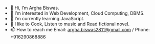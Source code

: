 - 👋 Hi, I’m Argha Biswas.
- 👀 I’m interested in Web Development, Cloud Computing, DBMS.
- 🌱 I’m currently learning JavaScript.
- 💞️ I like to Cook, Listen to music and Read fictional novel.
- 📫 How to reach me Email: argha.biswas2811@gmail.com / Phone: +916290868886

<!---
Argha-Biswas/Argha-Biswas is a ✨ special ✨ repository because its `README.md` (this file) appears on your GitHub profile.
You can click the Preview link to take a look at your changes.
--->
